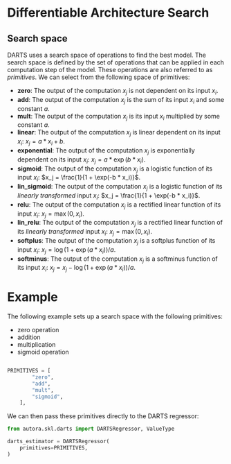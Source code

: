 # Differentiable Architecture Search

## Search space

DARTS uses a search space of operations to find the best model. The search space is defined by the set of operations that can be applied in each computation step of the model. These operations are also referred to as *primitives*. We can select from the following space of primitives:

- **zero**: The output of the computation $x_j$ is not dependent on its input $x_i$.
- **add**: The output of the computation $x_j$ is the sum of its input $x_i$ and some constant $a$.
- **mult**: The output of the computation $x_j$ is its input $x_i$ multiplied by some constant $a$.
- **linear**: The output of the computation $x_j$ is linear dependent on its input $x_i$: $x_j = a * x_i + b$.
- **exponential**: The output of the computation $x_j$ is exponentially dependent on its input $x_i$: $x_j = a * \exp(b * x_i)$.
- **sigmoid**: The output of the computation $x_j$ is a logistic function of its input $x_i$: $x_j = \frac{1}{1 + \exp(-b * x_i)}$.
- **lin_sigmoid**: The output of the computation $x_j$ is a logistic function of its *linearly transformed* input $x_i$: $x_j = \frac{1}{1 + \exp(-b * x_i)}$.
- **relu**: The output of the computation $x_j$ is a rectified linear function of its input $x_i$: $x_j = \max(0, x_i)$.
- **lin_relu**: The output of the computation $x_j$ is a rectified linear function of its *linearly transformed* input $x_i$: $x_j = \max(0, x_i)$.
- **softplus**: The output of the computation $x_j$ is a softplus function of its input $x_i$: $x_j = \log(1 + \exp(a * x_i)) / a$.
- **softminus**: The output of the computation $x_j$ is a softminus function of its input $x_i$: $x_j = x_j - \log(1 + \exp(a * x_i)) / a$.

# Example

The following example sets up a search space with the following primitives:
- zero operation
- addition
- multiplication
- sigmoid operation

```python

PRIMITIVES = [
        "zero",
        "add",
        "mult",
        "sigmoid",
    ],

```

We can then pass these primitives directly to the DARTS regressor:

```python
from autora.skl.darts import DARTSRegressor, ValueType

darts_estimator = DARTSRegressor(
    primitives=PRIMITIVES,
)
```
